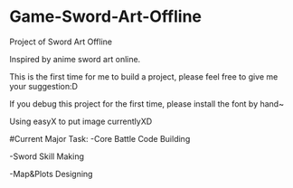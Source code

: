 # Game-Sword-Art-Offline
Project of Sword Art Offline

Inspired by anime sword art online.

This is the first time for me to build a project, please feel free to give me your suggestion:D

If you debug this project for the first time, please install the font by hand~

Using easyX to put image currentlyXD

#Current Major Task:
-Core Battle Code Building

-Sword Skill Making

-Map&Plots Designing

